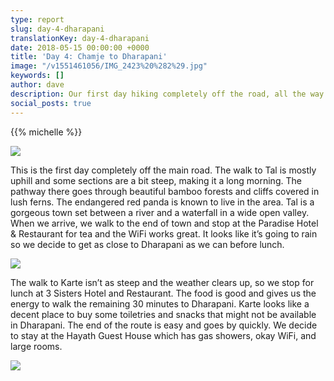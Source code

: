 ```yaml
---
type: report
slug: day-4-dharapani
translationKey: day-4-dharapani
date: 2018-05-15 00:00:00 +0000
title: 'Day 4: Chamje to Dharapani'
image: "/v1551461056/IMG_2423%20%282%29.jpg"
keywords: []
author: dave
description: Our first day hiking completely off the road, all the way to Dharapani.
social_posts: true
---
```

{{% michelle %}}

![](https://res.cloudinary.com/wildernessprime/image/upload/w_800,dpr_auto/v1551461056/IMG_2423%20%282%29.jpg)

This is the first day completely off the main road. The walk to Tal is mostly uphill and some sections are a bit steep, making it a long morning. The pathway there goes through beautiful bamboo forests and cliffs covered in lush ferns. The endangered red panda is known to live in the area. Tal is a gorgeous town set between a river and a waterfall in a wide open valley. When we arrive, we walk to the end of town and stop at the Paradise Hotel & Restaurant for tea and the WiFi works great. It looks like it’s going to rain so we decide to get as close to Dharapani as we can before lunch.

![](https://res.cloudinary.com/wildernessprime/image/upload/w_800,dpr_auto/v1551460744/IMG_2390.jpg)

The walk to Karte isn’t as steep and the weather clears up, so we stop for lunch at 3 Sisters Hotel and Restaurant. The food is good and gives us the energy to walk the remaining 30 minutes to Dharapani. Karte looks like a decent place to buy some toiletries and snacks that might not be available in Dharapani. The end of the route is easy and goes by quickly. We decide to stay at the Hayath Guest House which has gas showers, okay WiFi, and large rooms.

![](https://res.cloudinary.com/wildernessprime/image/upload/w_800,dpr_auto/v1551461678/IMG_2435.jpg)